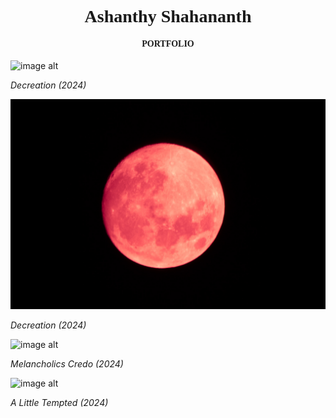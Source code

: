 <html>
<head>
   <meta charset="UTF-8">
    <meta name="viewport" content="width=device-width, initial-scale=1.0">
    <style>
        body {
            cursor: url(https://github.com/iamapsyop/iamapsyop.github.io/blob/main/vibrant-purple-orchid-bloom-e6rzd2jnz2z55q29.jpg?raw=true), auto; 
        }
    </style>
</head>
  
<body>
<h1 style="font-family:Times New Roman; text-align: center;">Ashanthy Shahananth</h1>
<h4 style="font-family:Times New Roman; text-align: center;">PORTFOLIO</h4>


</body>
</html>



![image alt](https://github.com/iamapsyop/iamapsyop.github.io/blob/main/_MG_1123.jpg?raw=true) 

_Decreation (2024)_

![image alt](https://github.com/iamapsyop/iamapsyop.github.io/blob/main/_MG_0936-3.jpg?raw=true) 

_Decreation (2024)_

![image alt](https://github.com/iamapsyop/iamapsyop.github.io/blob/main/IMG_9513.JPG?raw=true) 

_Melancholics Credo (2024)_

![image alt](https://github.com/iamapsyop/iamapsyop.github.io/blob/main/_MG_9848.jpg?raw=true) 

_A Little Tempted (2024)_
